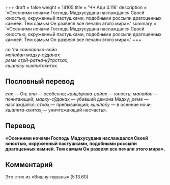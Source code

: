 +++
draft = false
weight = 14105
title = 'ЧЧ Ади 4.116'
description = '«Осенними ночами Господь Мадхусудана наслаждался Своей юностью, окруженный пастушками, подобными россыпи драгоценных камней. Тем самым Он развеял все печали этого мира».'
summary = '«Осенними ночами Господь Мадхусудана наслаждался Своей юностью, окруженный пастушками, подобными россыпи драгоценных камней. Тем самым Он развеял все печали этого мира».'
+++

_со ’пи каиш́орака-вайо  
ма̄найан мадху-сӯданах̣  
реме стрӣ-ратна-кӯт̣астхах̣  
кшапа̄су кшапита̄хитах̣_

## Пословный перевод

_сах̣_ — Он; _апи_ — особенно; _каиш́орака_\-_вайах̣_ — юность; _ма̄найан_ — почитающий; _мадху_\-_сӯданах̣_ — убивший демона Мадху; _реме_ — наслаждался; _стхах̣_ — пребывающий; _кшапа̄су_ — в осенние ночи; _кшапита_\-_ахитах̣_ — уничтожающий несчастья.

## Перевод

**«Осенними ночами Господь Мадхусудана наслаждался Своей юностью, окруженный пастушками, подобными россыпи драгоценных камней. Тем самым Он развеял все печали этого мира».**

## Комментарий

Это стих из «Вишну-пураны» (5.13.60)
